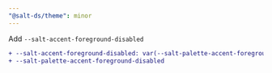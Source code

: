 ```yaml
---
"@salt-ds/theme": minor
---
```


Add `--salt-accent-foreground-disabled`

```diff
+ --salt-accent-foreground-disabled: var(--salt-palette-accent-foreground-disabled)
+ --salt-palette-accent-foreground-disabled
```
